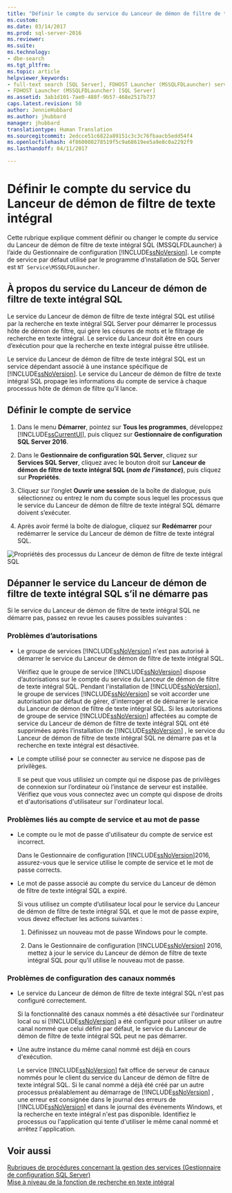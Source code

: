 ```yaml
---
title: "Définir le compte du service du Lanceur de démon de filtre de texte intégral | Microsoft Docs"
ms.custom: 
ms.date: 03/14/2017
ms.prod: sql-server-2016
ms.reviewer: 
ms.suite: 
ms.technology:
- dbe-search
ms.tgt_pltfrm: 
ms.topic: article
helpviewer_keywords:
- full-text search [SQL Server], FDHOST Launcher (MSSQLFDLauncher) service account
- FDHOST Launcher (MSSQLFDLauncher) [SQL Server]
ms.assetid: 3ab1d101-7ae0-488f-9b57-468e2517b737
caps.latest.revision: 50
author: JennieHubbard
ms.author: jhubbard
manager: jhubbard
translationtype: Human Translation
ms.sourcegitcommit: 2edcce51c6822a89151c3c3c76fbaacb5edd54f4
ms.openlocfilehash: 4f860080278519f5c9a68619ee5a9e8c0a2292f9
ms.lasthandoff: 04/11/2017

---
```

# <a name="set-the-service-account-for-the-full-text-filter-daemon-launcher"></a>Définir le compte du service du Lanceur de démon de filtre de texte intégral
 Cette rubrique explique comment définir ou changer le compte du service du Lanceur de démon de filtre de texte intégral SQL (MSSQLFDLauncher) à l’aide du Gestionnaire de configuration [!INCLUDE[ssNoVersion](../../includes/ssnoversion-md.md)]. Le compte de service par défaut utilisé par le programme d’installation de SQL Server est `NT Service\MSSQLFDLauncher`.
  
  
## <a name="about-the-sql-full-text-filter-daemon-launcher-service"></a>À propos du service du Lanceur de démon de filtre de texte intégral SQL
Le service du Lanceur de démon de filtre de texte intégral SQL est utilisé par la recherche en texte intégral SQL Server pour démarrer le processus hôte de démon de filtre, qui gère les césures de mots et le filtrage de recherche en texte intégral. Le service du Lanceur doit être en cours d’exécution pour que la recherche en texte intégral puisse être utilisée.  
  
Le service du Lanceur de démon de filtre de texte intégral SQL est un service dépendant associé à une instance spécifique de [!INCLUDE[ssNoVersion](../../includes/ssnoversion-md.md)]. Le service du Lanceur de démon de filtre de texte intégral SQL propage les informations du compte de service à chaque processus hôte de démon de filtre qu’il lance.  

##  <a name="setting"></a> Définir le compte de service  
  
1.  Dans le menu **Démarrer**, pointez sur **Tous les programmes**, développez [!INCLUDE[ssCurrentUI](../../includes/sscurrentui-md.md)], puis cliquez sur **Gestionnaire de configuration SQL Server 2016**.  
  
2.  Dans le **Gestionnaire de configuration SQL Server**, cliquez sur **Services SQL Server**, cliquez avec le bouton droit sur **Lanceur de démon de filtre de texte intégral SQL (***nom de l’instance***)**, puis cliquez sur **Propriétés**.  
  
3.  Cliquez sur l’onglet **Ouvrir une session** de la boîte de dialogue, puis sélectionnez ou entrez le nom du compte sous lequel les processus que le service du Lanceur de démon de filtre de texte intégral SQL démarre doivent s’exécuter.  
  
4.  Après avoir fermé la boîte de dialogue, cliquez sur **Redémarrer** pour redémarrer le service du Lanceur de démon de filtre de texte intégral SQL.  
  
![Propriétés des processus du Lanceur de démon de filtre de texte intégral SQL](../../relational-databases/search/media/sql-full-text-filter-daemon-launch-process-properties.png)
  
##  <a name="error"></a> Dépanner le service du Lanceur de démon de filtre de texte intégral SQL s’il ne démarre pas  
 Si le service du Lanceur de démon de filtre de texte intégral SQL ne démarre pas, passez en revue les causes possibles suivantes :  
  
### <a name="permissions-issues"></a>Problèmes d’autorisations
-   Le groupe de services [!INCLUDE[ssNoVersion](../../includes/ssnoversion-md.md)] n'est pas autorisé à démarrer le service du Lanceur de démon de filtre de texte intégral SQL.  

     Vérifiez que le groupe de service [!INCLUDE[ssNoVersion](../../includes/ssnoversion-md.md)] dispose d’autorisations sur le compte du service du Lanceur de démon de filtre de texte intégral SQL. Pendant l'installation de [!INCLUDE[ssNoVersion](../../includes/ssnoversion-md.md)], le groupe de services [!INCLUDE[ssNoVersion](../../includes/ssnoversion-md.md)] se voit accorder une autorisation par défaut de gérer, d'interroger et de démarrer le service du Lanceur de démon de filtre de texte intégral SQL. Si les autorisations de groupe de service [!INCLUDE[ssNoVersion](../../includes/ssnoversion-md.md)] affectées au compte de service du Lanceur de démon de filtre de texte intégral SQL ont été supprimées après l’installation de [!INCLUDE[ssNoVersion](../../includes/ssnoversion-md.md)] , le service du Lanceur de démon de filtre de texte intégral SQL ne démarre pas et la recherche en texte intégral est désactivée.     

-   Le compte utilisé pour se connecter au service ne dispose pas de privilèges.  
  
     Il se peut que vous utilisiez un compte qui ne dispose pas de privilèges de connexion sur l’ordinateur où l’instance de serveur est installée. Vérifiez que vous vous connectez avec un compte qui dispose de droits et d'autorisations d'utilisateur sur l'ordinateur local.  

### <a name="service-account-and-password-issues"></a>Problèmes liés au compte de service et au mot de passe
-   Le compte ou le mot de passe d'utilisateur du compte de service est incorrect.  
  
     Dans le Gestionnaire de configuration [!INCLUDE[ssNoVersion](../../includes/ssnoversion-md.md)]2016, assurez-vous que le service utilise le compte de service et le mot de passe corrects.  
  
-   Le mot de passe associé au compte du service du Lanceur de démon de filtre de texte intégral SQL a expiré.  
  
     Si vous utilisez un compte d’utilisateur local pour le service du Lanceur de démon de filtre de texte intégral SQL et que le mot de passe expire, vous devez effectuer les actions suivantes :  
  
    1.  Définissez un nouveau mot de passe Windows pour le compte.  
  
    2.  Dans le Gestionnaire de configuration [!INCLUDE[ssNoVersion](../../includes/ssnoversion-md.md)] 2016, mettez à jour le service du Lanceur de démon de filtre de texte intégral SQL pour qu’il utilise le nouveau mot de passe.  
  
### <a name="named-pipes-configuration-issues"></a>Problèmes de configuration des canaux nommés
-   Le service du Lanceur de démon de filtre de texte intégral SQL n'est pas configuré correctement.  
  
     Si la fonctionnalité des canaux nommés a été désactivée sur l'ordinateur local ou si [!INCLUDE[ssNoVersion](../../includes/ssnoversion-md.md)] a été configuré pour utiliser un autre canal nommé que celui défini par défaut, le service du Lanceur de démon de filtre de texte intégral SQL peut ne pas démarrer.  
  
-   Une autre instance du même canal nommé est déjà en cours d'exécution.  
  
     Le service [!INCLUDE[ssNoVersion](../../includes/ssnoversion-md.md)] fait office de serveur de canaux nommés pour le client du service du Lanceur de démon de filtre de texte intégral SQL. Si le canal nommé a déjà été créé par un autre processus préalablement au démarrage de [!INCLUDE[ssNoVersion](../../includes/ssnoversion-md.md)] , une erreur est consignée dans le journal des erreurs de [!INCLUDE[ssNoVersion](../../includes/ssnoversion-md.md)] et dans le journal des événements Windows, et la recherche en texte intégral n'est pas disponible.  Identifiez le processus ou l'application qui tente d'utiliser le même canal nommé et arrêtez l'application.  
  
## <a name="see-also"></a>Voir aussi  
 [Rubriques de procédures concernant la gestion des services &#40;Gestionnaire de configuration SQL Server&#41;](http://msdn.microsoft.com/library/78dee169-df0c-4c95-9af7-bf033bc9fdc6)   
 [Mise à niveau de la fonction de recherche en texte intégral](../../relational-databases/search/upgrade-full-text-search.md)  
  
  
